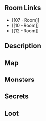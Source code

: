 ## Room Links

*  [[07 - Room]]
*  [[10 - Room]]
*  [[12 - Room]]
## Description

## Map

## Monsters

## Secrets

## Loot
